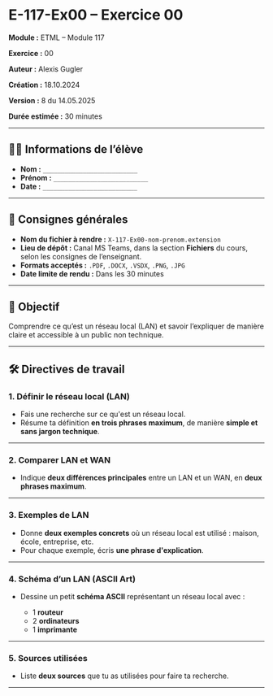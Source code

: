 # E-117-Ex00 – Exercice 00

**Module :** ETML – Module 117

**Exercice :** 00

**Auteur :** Alexis Gugler

**Création :** 18.10.2024

**Version :** 8 du 14.05.2025

**Durée estimée :** 30 minutes

---

## 🧑‍🎓 Informations de l’élève

* **Nom :** `__________________________`
* **Prénom :** `__________________________`
* **Date :** `__________________________`

---

## 📌 Consignes générales

* **Nom du fichier à rendre :** `X-117-Ex00-nom-prenom.extension`
* **Lieu de dépôt :** Canal MS Teams, dans la section **Fichiers** du cours, selon les consignes de l’enseignant.
* **Formats acceptés :** `.PDF`, `.DOCX`, `.VSDX`, `.PNG`, `.JPG`
* **Date limite de rendu :** Dans les 30 minutes

---

## 🎯 Objectif

Comprendre ce qu’est un réseau local (LAN) et savoir l’expliquer de manière claire et accessible à un public non technique.

---

## 🛠️ Directives de travail

### 1. Définir le réseau local (LAN)

* Fais une recherche sur ce qu'est un réseau local.
* Résume ta définition **en trois phrases maximum**, de manière **simple et sans jargon technique**.

---

### 2. Comparer LAN et WAN

* Indique **deux différences principales** entre un LAN et un WAN, en **deux phrases maximum**.

---

### 3. Exemples de LAN

* Donne **deux exemples concrets** où un réseau local est utilisé : maison, école, entreprise, etc.
* Pour chaque exemple, écris **une phrase d'explication**.

---

### 4. Schéma d’un LAN (ASCII Art)

* Dessine un petit **schéma ASCII** représentant un réseau local avec :

  * 1 **routeur**
  * 2 **ordinateurs**
  * 1 **imprimante**

---

### 5. Sources utilisées

* Liste **deux sources** que tu as utilisées pour faire ta recherche.

---
